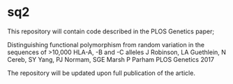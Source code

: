 # sq2

This repository will contain code described in the PLOS Genetics paper;

Distinguishing functional polymorphism from random variation in the sequences of >10,000 HLA-A, -B and -C alleles
J Robinson, LA Guethlein, N Cereb, SY Yang, PJ Normam, SGE Marsh P Parham
PLOS Genetics 2017

The repository will be updated upon full publication of the article. 
